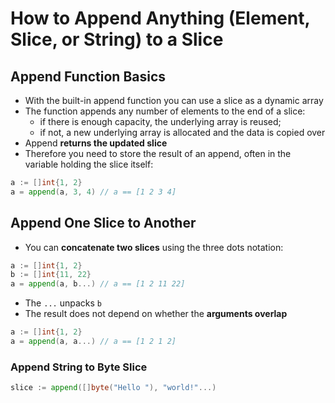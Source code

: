 # How to Append Anything (Element, Slice, or String) to a Slice

## Append Function Basics

* With the built-in append function you can use a slice as a dynamic array
* The function appends any number of elements to the end of a slice:
  * if there is enough capacity, the underlying array is reused;
  * if not, a new underlying array is allocated and the data is copied over
* Append **returns the updated slice**
* Therefore you need to store the result of an append, often in the variable holding the slice itself:

```go
a := []int{1, 2}
a = append(a, 3, 4) // a == [1 2 3 4]
```

## Append One Slice to Another

* You can **concatenate two slices** using the three dots notation:

```go
a := []int{1, 2}
b := []int{11, 22}
a = append(a, b...) // a == [1 2 11 22]
```

* The `...` unpacks `b`
* The result does not depend on whether the **arguments overlap**

```go
a := []int{1, 2}
a = append(a, a...) // a == [1 2 1 2]
```

### Append String to Byte Slice

```go
slice := append([]byte("Hello "), "world!"...)
```
